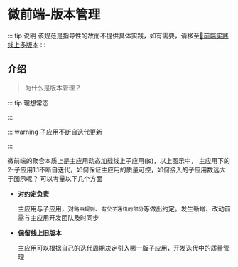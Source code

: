 # 微前端-版本管理

::: tip 说明
该规范是指导性的故而不提供具体实践，如有需要，请移至[🧩前端实践线上多版本](../tips/how-to-keep-multiple-frontends-version-online.html)
:::

## 介绍
>为什么是版本管理？

::: tip 理想常态

<ClientOnly>
<microfontends-version-g6 id="status1"></microfontends-version-g6>
</ClientOnly>

:::

::: warning 子应用不断自迭代更新

<ClientOnly>
<microfontends-version-g6 id="status2"></microfontends-version-g6>
</ClientOnly>

:::

微前端的聚合本质上是主应用动态加载线上子应用(js)，以上图示中，
主应用下的2-子应用1.1不断自迭代，如何保证主应用的质量可控，如何接入的子应用数远大于图示呢？
可以考量以下几个方面
- **对约定负责**
    
   主应用与子应用，对`路由规则`、`有父子通讯的部分`等做出约定。发生新增、改动前需与主应用开发团队及时同步

- **保留线上旧版本**
    
    主应用可以根据自己的迭代周期决定引入哪一版子应用，开发迭代中的质量管理


